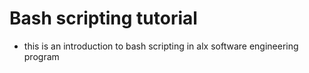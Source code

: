 # Bash scripting tutorial

* this is an introduction to bash scripting in alx software engineering program
